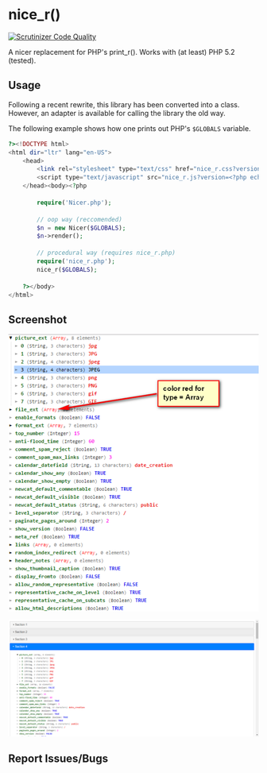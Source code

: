 nice_r()
========

[![Scrutinizer Code Quality](https://scrutinizer-ci.com/g/uuf6429/nice_r/badges/quality-score.png?b=master)](https://scrutinizer-ci.com/g/uuf6429/nice_r/?branch=master)

A nicer replacement for PHP's print_r(). Works with (at least) PHP 5.2 (tested).

Usage
-----

Following a recent rewrite, this library has been converted into a class.
However, an adapter is available for calling the library the old way.

The following example shows how one prints out PHP's `$GLOBALS` variable.

```php
?><!DOCTYPE html>
<html dir="ltr" lang="en-US">
	<head>
		<link rel="stylesheet" type="text/css" href="nice_r.css?version=<?php echo filemtime('src/nice_r/nice_r.css'); ?>"/>
		<script type="text/javascript" src="nice_r.js?version=<?php echo filemtime('src/nice_r/nice_r.js'); ?>"></script>
	</head><body><?php

		require('Nicer.php');

		// oop way (reccomended)
		$n = new Nicer($GLOBALS);
		$n->render();
		
		// procedural way (requires nice_r.php)
		require('nice_r.php');
		nice_r($GLOBALS);

	?></body>
</html>
```

Screenshot
----------

![Screenshot](https://github.com/0way/nice_r/blob/master/color.png)

![Screenshot](https://github.com/0way/nice_r/blob/master/demo%202.png)


Report Issues/Bugs
------------------
